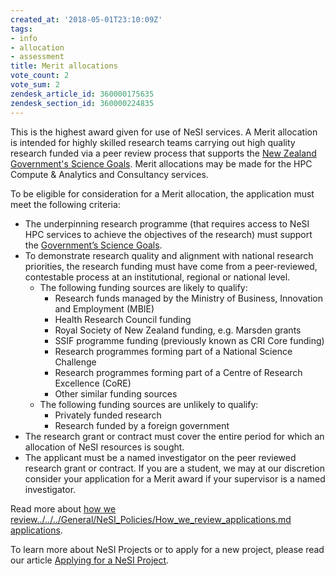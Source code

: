 ```yaml
---
created_at: '2018-05-01T23:10:09Z'
tags:
- info
- allocation
- assessment
title: Merit allocations
vote_count: 2
vote_sum: 2
zendesk_article_id: 360000175635
zendesk_section_id: 360000224835
---
```


This is the highest award given for use of NeSI services. A Merit
allocation is intended for highly skilled research teams carrying out
high quality research funded via a peer review process that supports the
[New Zealand Government's Science
Goals](https://www.mbie.govt.nz/science-and-technology/science-and-innovation/funding-information-and-opportunities/national-statement-of-science-investment/).
Merit allocations may be made for the HPC Compute & Analytics and
Consultancy services.

To be eligible for consideration for a Merit allocation, the application
must meet the following criteria:

- The underpinning research programme (that requires access to NeSI
    HPC services to achieve the objectives of the research) must support
    the [Government’s Science
    Goals](https://www.mbie.govt.nz/science-and-technology/science-and-innovation/funding-information-and-opportunities/national-statement-of-science-investment/).
- To demonstrate research quality and alignment with national research
    priorities, the research funding must have come from a
    peer-reviewed, contestable process at an institutional, regional or
    national level.
    - The following funding sources are likely to qualify:
        - Research funds managed by the Ministry of Business,
            Innovation and Employment (MBIE)
        - Health Research Council funding
        - Royal Society of New Zealand funding, e.g. Marsden grants
        - SSIF programme funding (previously known as CRI Core funding)
        - Research programmes forming part of a National Science
            Challenge
        - Research programmes forming part of a Centre of Research
            Excellence (CoRE)
        - Other similar funding sources
    - The following funding sources are unlikely to qualify:
        - Privately funded research
        - Research funded by a foreign government
- The research grant or contract must cover the entire period for
    which an allocation of NeSI resources is sought.
- The applicant must be a named investigator on the peer reviewed
    research grant or contract. If you are a student, we may at our
    discretion consider your application for a Merit award if your
    supervisor is a named investigator.

Read more about [how we review../../../General/NeSI_Policies/How_we_review_applications.md
applications](../../General/NeSI_Policies/How_we_review_applications.md).

To learn more about NeSI Projects or to apply for a new project, please
read our article [Applying for a NeSI Project](../../../Getting_Started/Accounts-Projects_and_Allocations/Applying_for_a_new_NeSI_project.md).
